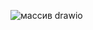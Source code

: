 ![массив drawio](https://github.com/Tattianka/test/assets/160426102/9dd8a414-7a53-4ce5-b204-163b1f84dfe1)

